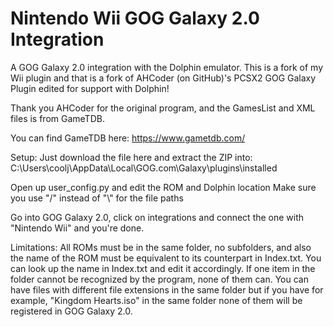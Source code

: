 # Nintendo Wii GOG Galaxy 2.0 Integration

A GOG Galaxy 2.0 integration with the Dolphin emulator.
This is a fork of my Wii plugin and that is a fork of AHCoder (on GitHub)'s PCSX2 GOG Galaxy Plugin edited for support with Dolphin! 

Thank you AHCoder for the original program, and the GamesList and XML files 
is from GameTDB.

You can find GameTDB here: https://www.gametdb.com/

Setup:
Just download the file here and extract the ZIP into:
C:\Users\coolj\AppData\Local\GOG.com\Galaxy\plugins\installed

Open up user_config.py and edit the ROM and Dolphin location
Make sure you use "/" instead of "\\" for the file paths

Go into GOG Galaxy 2.0, click on integrations and connect the one with "Nintendo Wii" 
and you're done.

Limitations:
All ROMs must be in the same folder, no subfolders, and also the name of the ROM must be equivalent
to its counterpart in Index.txt. You can look up the name in Index.txt and edit it
accordingly.
If one item in the folder cannot be recognized by the program, none of them can. You can have files with different file extensions in the same folder but if you have for example, "Kingdom Hearts.iso" in the same folder none of them will be registered in GOG Galaxy 2.0.

